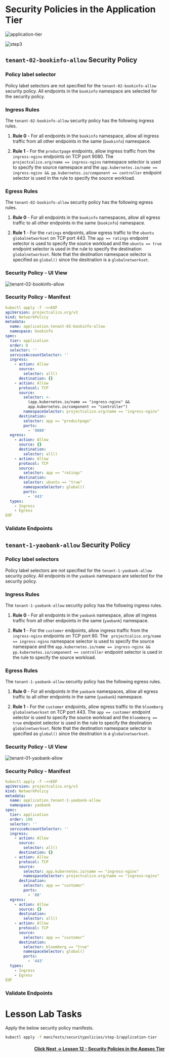 
# Security Policies in the Application Tier

![application-tier](images/application-tier.png)

![step3](images/step4.png)

## `tenant-02-bookinfo-allow` Security Policy

### Policy label selector

Policy label selectors are not specified for the `tenant-02-bookinfo-allow` security policy. All endpoints in the `bookinfo` namespace are selected for the security policy.

### Ingress Rules

The `tenant-02-bookinfo-allow` security policy has the following ingress rules.

01. **Rule 0** - For all endpoints in the `bookinfo` namespace, allow all ingress traffic from all other endpoints in the same (`bookinfo`) namespace.

02. **Rule 1** - For the `productpage` endpoints, allow ingress traffic from the `ingress-nginx` endpoints on TCP port 9080. The ` projectcalico.org/name == ingress-nginx` namespace selector is used to specify the source namespace and the `app.kubernetes.io/name == ingress-nginx && pp.kubernetes.io/component == controller` endpoint selector is used in the rule to specify the source workload.

### Egress Rules

The `tenant-02-bookinfo-allow` security policy has the following egress rules.

01. **Rule 0** - For all endpoints in the `bookinfo` namespaces, allow all egress traffic to all other endpoints in the same (`bookinfo`) namespace. 

02. **Rule 1** - For the `ratings` endpoints, allow egress traffic to the `ubuntu` `globalnetworkset` on TCP port 443. The `app == ratings` endpoint selector is used to specify the source workload and the `ubuntu == true` endpoint selector is used in the rule to specify the destination `globalnetworkset`. Note that the destination  namespace selector is specified as `global()` since the desitnation is a `globalnetworkset`. 

 
### Security Policy - UI View

![tenant-02-bookinfo-allow](images/tenant-02-bookinfo-allow.png)

### Security Policy - Manifest

```yaml
kubectl apply -f -<<EOF
apiVersion: projectcalico.org/v3
kind: NetworkPolicy
metadata:
  name: application.tenant-02-bookinfo-allow
  namespace: bookinfo
spec:
  tier: application
  order: 0
  selector: ''
  serviceAccountSelector: ''
  ingress:
    - action: Allow
      source:
        selector: all()
      destination: {}
    - action: Allow
      protocol: TCP
      source:
        selector: >-
          (app.kubernetes.io/name == "ingress-nginx" &&
          app.kubernetes.io/component == "controller")
        namespaceSelector: projectcalico.org/name == "ingress-nginx"
      destination:
        selector: app == "productpage"
        ports:
          - '9080'
  egress:
    - action: Allow
      source: {}
      destination:
        selector: all()
    - action: Allow
      protocol: TCP
      source:
        selector: app == "ratings"
      destination:
        selector: ubuntu == "true"
        namespaceSelector: global()
        ports:
          - '443'
  types:
    - Ingress
    - Egress
EOF

```

### Validate Endpoints

## `tenant-1-yaobank-allow` Security Policy

### Policy label selectors

Policy label selectors are not specified for the `tenant-1-yaobank-allow` security policy. All endpoints in the `yaobank` namespace are selected for the security policy.

### Ingress Rules

The `tenant-1-yaobank-allow` security policy has the following ingress rules.

01. **Rule 0** - For all endpoints in the `yaobank` namespace, allow all ingress traffic from all other endpoints in the same (`yaobank`) namespace.

02. **Rule 1** - For the `customer` endpoints, allow ingress traffic from the `ingress-nginx` endpoints on TCP port 80. The ` projectcalico.org/name == ingress-nginx` namespace selector is used to specify the source namespace and the `app.kubernetes.io/name == ingress-nginx && pp.kubernetes.io/component == controller` endpoint selector is used in the rule to specify the source workload.


### Egress Rules

The `tenant-1-yaobank-allow` security policy has the following egress rules.


01. **Rule 0** - For all endpoints in the `yaobank` namespaces, allow all egress traffic to all other endpoints in the same (`yaobank`) namespace. 

02. **Rule 1** - For the `customer` endpoints, allow egress traffic to the `bloomberg` `globalnetworkset` on TCP port 443. The `app == customer` endpoint selector is used to specify the source workload and the `bloomberg == true` endpoint selector is used in the rule to specify the destination `globalnetworkset`. Note that the destination  namespace selector is specified as `global()` since the desitnation is a `globalnetworkset`. 

### Security Policy - UI View

![tenant-01-yaobank-allow](images/tenant-01-yaobank-allow.png)

### Security Policy - Manifest

```yaml
kubectl apply -f -<<EOF
apiVersion: projectcalico.org/v3
kind: NetworkPolicy
metadata:
  name: application.tenant-1-yaobank-allow
  namespace: yaobank
spec:
  tier: application
  order: 100
  selector: ''
  serviceAccountSelector: ''
  ingress:
    - action: Allow
      source:
        selector: all()
      destination: {}
    - action: Allow
      protocol: TCP
      source:
        selector: app.kubernetes.io/name == "ingress-nginx"
        namespaceSelector: projectcalico.org/name == "ingress-nginx"
      destination:
        selector: app == "customer"
        ports:
          - '80'
  egress:
    - action: Allow
      source: {}
      destination:
        selector: all()
    - action: Allow
      protocol: TCP
      source:
        selector: app == "customer"
      destination:
        selector: bloomberg == "true"
        namespaceSelector: global()
        ports:
          - '443'
  types:
    - Ingress
    - Egress
EOF
```

### Validate Endpoints

# Lesson Lab Tasks

Apply the below security policy manifests. 

```bash
kubectl apply -f manifests/securitypolicies/step-3/application-tier
```

#### <div align="right">  [Click Next -> Lesson 12 - Security Policies in the Appsec Tier](https://github.com/tigera-cs/quickstart-self-service/blob/main/modules/security-policies-in-appsec-tier.md) </div>



